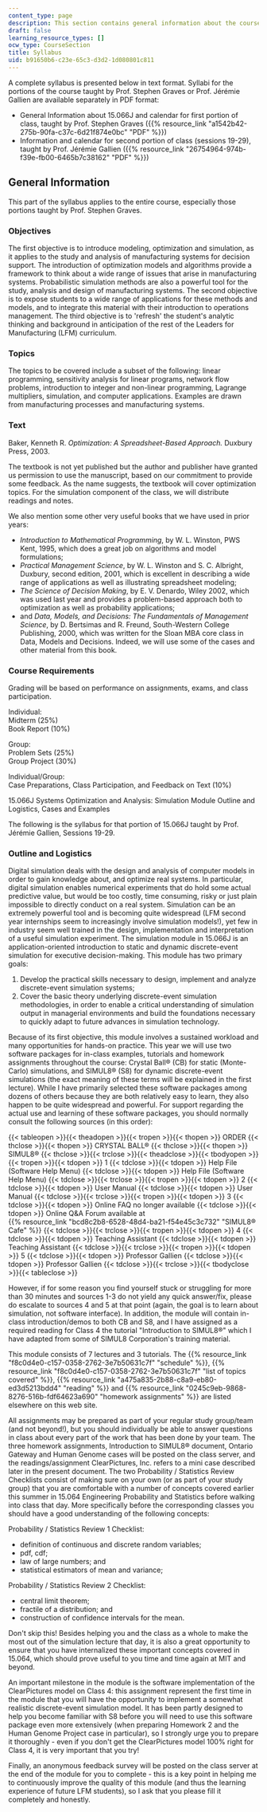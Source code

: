 ```yaml
---
content_type: page
description: This section contains general information about the course.
draft: false
learning_resource_types: []
ocw_type: CourseSection
title: Syllabus
uid: b91650b6-c23e-65c3-d3d2-1d080801c811
---
```

A complete syllabus is presented below in text format. Syllabi for the portions of the course taught by Prof. Stephen Graves or Prof. Jérémie Gallien are available separately in PDF format:

- General Information about 15.066J and calendar for first portion of class, taught by Prof. Stephen Graves ({{% resource_link "a1542b42-275b-90fa-c37c-6d21f874e0bc" "PDF" %}})
- Information and calendar for second portion of class (sessions 19-29), taught by Prof. Jérémie Gallien ({{% resource_link "26754964-974b-f39e-fb00-6465b7c38162" "PDF" %}})

## General Information

This part of the syllabus applies to the entire course, especially those portions taught by Prof. Stephen Graves.

### Objectives

The first objective is to introduce modeling, optimization and simulation, as it applies to the study and analysis of manufacturing systems for decision support. The introduction of optimization models and algorithms provide a framework to think about a wide range of issues that arise in manufacturing systems. Probabilistic simulation methods are also a powerful tool for the study, analysis and design of manufacturing systems. The second objective is to expose students to a wide range of applications for these methods and models, and to integrate this material with their introduction to operations management. The third objective is to 'refresh' the student's analytic thinking and background in anticipation of the rest of the Leaders for Manufacturing (LFM) curriculum.

### Topics

The topics to be covered include a subset of the following: linear programming, sensitivity analysis for linear programs, network flow problems, introduction to integer and non-linear programming, Lagrange multipliers, simulation, and computer applications. Examples are drawn from manufacturing processes and manufacturing systems.

### Text

Baker, Kenneth R. *Optimization: A Spreadsheet-Based Approach.* Duxbury Press, 2003.

The textbook is not yet published but the author and publisher have granted us permission to use the manuscript, based on our commitment to provide some feedback. As the name suggests, the textbook will cover optimization topics. For the simulation component of the class, we will distribute readings and notes.

We also mention some other very useful books that we have used in prior years:

- *Introduction to Mathematical Programming*, by W. L. Winston, PWS Kent, 1995, which does a great job on algorithms and model formulations;
- *Practical Management Science*, by W. L. Winston and S. C. Albright, Duxbury, second edition, 2001, which is excellent in describing a wide range of applications as well as illustrating spreadsheet modeling;
- *The Science of Decision Making*, by E. V. Denardo, Wiley 2002, which was used last year and provides a problem-based approach both to optimization as well as probability applications;
- and *Data, Models, and Decisions: The Fundamentals of Management Science*, by D. Bertsimas and R. Freund, South-Western College Publishing, 2000, which was written for the Sloan MBA core class in Data, Models and Decisions. Indeed, we will use some of the cases and other material from this book.

### Course Requirements

Grading will be based on performance on assignments, exams, and class participation.

Individual:   
Midterm (25%)   
Book Report (10%)

Group:   
Problem Sets (25%)   
Group Project (30%)

Individual/Group:   
Case Preparations, Class Participation, and Feedback on Text (10%)

15.066J Systems Optimization and Analysis: Simulation Module Outline and Logistics, Cases and Examples

The following is the syllabus for that portion of 15.066J taught by Prof. Jérémie Gallien, Sessions 19-29.

### Outline and Logistics

Digital simulation deals with the design and analysis of computer models in order to gain knowledge about, and optimize real systems. In particular, digital simulation enables numerical experiments that do hold some actual predictive value, but would be too costly, time consuming, risky or just plain impossible to directly conduct on a real system. Simulation can be an extremely powerful tool and is becoming quite widespread (LFM second year internships seem to increasingly involve simulation models!), yet few in industry seem well trained in the design, implementation and interpretation of a useful simulation experiment. The simulation module in 15.066J is an application-oriented introduction to static and dynamic discrete-event simulation for executive decision-making. This module has two primary goals:

1. Develop the practical skills necessary to design, implement and analyze discrete-event simulation systems;
2. Cover the basic theory underlying discrete-event simulation methodologies, in order to enable a critical understanding of simulation output in managerial environments and build the foundations necessary to quickly adapt to future advances in simulation technology.

Because of its first objective, this module involves a sustained workload and many opportunities for hands-on practice. This year we will use two software packages for in-class examples, tutorials and homework assignments throughout the course: Crystal Ball® (CB) for static (Monte-Carlo) simulations, and SIMUL8® (S8) for dynamic discrete-event simulations (the exact meaning of these terms will be explained in the first lecture). While I have primarily selected these software packages among dozens of others because they are both relatively easy to learn, they also happen to be quite widespread and powerful. For support regarding the actual use and learning of these software packages, you should normally consult the following sources (in this order):

{{< tableopen >}}{{< theadopen >}}{{< tropen >}}{{< thopen >}}
ORDER
{{< thclose >}}{{< thopen >}}
CRYSTAL BALL®
{{< thclose >}}{{< thopen >}}
SIMUL8®
{{< thclose >}}{{< trclose >}}{{< theadclose >}}{{< tbodyopen >}}{{< tropen >}}{{< tdopen >}}
1
{{< tdclose >}}{{< tdopen >}}
Help File (Software Help Menu)
{{< tdclose >}}{{< tdopen >}}
Help File (Software Help Menu)
{{< tdclose >}}{{< trclose >}}{{< tropen >}}{{< tdopen >}}
2
{{< tdclose >}}{{< tdopen >}}
User Manual
{{< tdclose >}}{{< tdopen >}}
User Manual
{{< tdclose >}}{{< trclose >}}{{< tropen >}}{{< tdopen >}}
3
{{< tdclose >}}{{< tdopen >}}
Online FAQ no longer available
{{< tdclose >}}{{< tdopen >}}
Online Q&A Forum available at   
{{% resource_link "bcd8c2b8-6528-48d4-ba21-f54e45c3c732" "SIMUL8® Cafe" %}}
{{< tdclose >}}{{< trclose >}}{{< tropen >}}{{< tdopen >}}
4
{{< tdclose >}}{{< tdopen >}}
Teaching Assistant
{{< tdclose >}}{{< tdopen >}}
Teaching Assistant
{{< tdclose >}}{{< trclose >}}{{< tropen >}}{{< tdopen >}}
5
{{< tdclose >}}{{< tdopen >}}
Professor Gallien
{{< tdclose >}}{{< tdopen >}}
Professor Gallien
{{< tdclose >}}{{< trclose >}}{{< tbodyclose >}}{{< tableclose >}}

However, if for some reason you find yourself stuck or struggling for more than 30 minutes and sources 1-3 do not yield any quick answer/fix, please do escalate to sources 4 and 5 at that point (again, the goal is to learn about simulation, not software interface). In addition, the module will contain in-class introduction/demos to both CB and S8, and I have assigned as a required reading for Class 4 the tutorial "Introduction to SIMUL8®" which I have adapted from some of SIMUL8 Corporation's training material.

This module consists of 7 lectures and 3 tutorials. The {{% resource_link "f8c0d4e0-c157-0358-2762-3e7b50631c7f" "schedule" %}}, {{% resource_link "f8c0d4e0-c157-0358-2762-3e7b50631c7f" "list of topics covered" %}}, {{% resource_link "a475a835-2b88-c8a9-eb80-ed3d5213bdd4" "reading" %}} and {{% resource_link "0245c9eb-9868-8276-516b-fdf64623a690" "homework assignments" %}} are listed elsewhere on this web site.

All assignments may be prepared as part of your regular study group/team (and not beyond!), but you should individually be able to answer questions in class about every part of the work that has been done by your team. The three homework assignments, Introduction to SIMUL8® document, Ontario Gateway and Human Genome cases will be posted on the class server, and the readings/assignment ClearPictures, Inc. refers to a mini case described later in the present document. The two Probability / Statistics Review Checklists consist of making sure on your own (or as part of your study group) that you are comfortable with a number of concepts covered earlier this summer in 15.064 Engineering Probability and Statistics before walking into class that day. More specifically before the corresponding classes you should have a good understanding of the following concepts:

Probability / Statistics Review 1 Checklist:

- definition of continuous and discrete random variables;
- pdf, cdf;
- law of large numbers; and
- statistical estimators of mean and variance;

Probability / Statistics Review 2 Checklist:

- central limit theorem;
- fractile of a distribution; and
- construction of confidence intervals for the mean.

Don't skip this! Besides helping you and the class as a whole to make the most out of the simulation lecture that day, it is also a great opportunity to ensure that you have internalized these important concepts covered in 15.064, which should prove useful to you time and time again at MIT and beyond.

An important milestone in the module is the software implementation of the ClearPictures model on Class 4: this assignment represent the first time in the module that you will have the opportunity to implement a somewhat realistic discrete-event simulation model. It has been partly designed to help you become familiar with S8 before you will need to use this software package even more extensively (when preparing Homework 2 and the Human Genome Project case in particular), so I strongly urge you to prepare it thoroughly - even if you don't get the ClearPictures model 100% right for Class 4, it is very important that you try!

Finally, an anonymous feedback survey will be posted on the class server at the end of the module for you to complete - this is a key point in helping me to continuously improve the quality of this module (and thus the learning experience of future LFM students), so I ask that you please fill it completely and honestly.